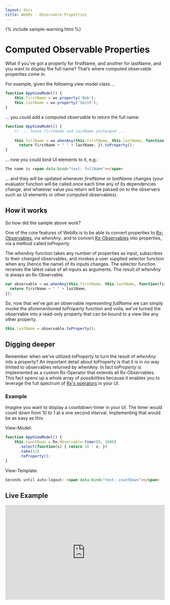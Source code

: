 ```yaml
---
layout: docs
title: WebRx - Observable Properties
---
```

{% include sample-warning.html %}
# Computed Observable Properties

What if you’ve got a property for firstName, and another for lastName, and you want to display the full name? That’s where computed observable properties come in. 

For example, given the following view model class ...

```javascript
function AppViewModel() {
    this.firstName = wx.property('Bob');
    this.lastName = wx.property('Smith');
}
```

… you could add a computed observable to return the full name:

```javascript
function AppViewModel() {
    // ... leave firstName and lastName unchanged ...
 
    this.fullName = wx.whenAny(this.firstName, this.lastName, function(firstName, lastName) { 
      return firstName + " " + lastName; }).toProperty();
}
```

... now you could bind UI elements to it, e.g.:

```html
The name is <span data-bind="text: fullName"></span>
```

… and they will be updated whenever *firstName* or *lastName* changes (your evaluator function will be called once each time any of its dependencies change, and whatever value you return will be passed on to the observers such as UI elements or other computed observables).

## How it works

So how did the sample above work?

One of the core features of WebRx is to be able to convert properties to [Rx-Observables](https://github.com/Reactive-Extensions/RxJS/blob/master/doc/api/core/observable.md), via *whenAny*, and to convert [Rx-Observables](https://github.com/Reactive-Extensions/RxJS/blob/master/doc/api/core/observable.md) into properties, via a method called *toProperty*. 

The *whenAny* function takes any number of properties as input, subscribes to their *changed* observables, and invokes a user supplied selector function when any (hence the name) of its inputs changes. The selector function receives the latest value of all inputs as arguments. The result of *whenAny* is always an Rx Observable.

```javascript
var observable = wx.whenAny(this.firstName, this.lastName, function(firstName, lastName) { 
  return firstName + " " + lastName; 
});
```

So, now that we've got an observable representing *fullName* we can simply invoke the aforementioned *toProperty* function and voila, we've turned the observable into a read-only property that can be bound to a view like any other property.

```javascript
this.lastName = observable.toProperty();
```

## Digging deeper

Remember when we've utilized *toProperty* to turn the result of *whenAny* into a property? An important detail about toProperty is that it is in no way limited to observables returned by whenAny. In fact *toProperty* is implemented as a custom Rx-Operator that extends all Rx-Observables. This fact opens up a whole array of possibilities because it enables you to leverage the full spectrum of [Rx's operators](https://github.com/Reactive-Extensions/RxJS/blob/master/doc/gettingstarted/which-instance.md) in your UI.
  

### Example

Imagine you want to display a countdown-timer in your UI. The timer would count down from 10 to 1 at a one second interval. Implementing that would be as easy as this:

View-Model:

```javascript
function AppViewModel() {
    this.countDown = Rx.Observable.timer(0, 1000)
      .select(function(x) { return 10 - x; })
      .take(11)
      .toProperty();
}
```

View-Template:

```html
Seconds until auto-logout: <span data-bind="text: countDown"></span>
```

## Live Example

<iframe class="hidden-xs" width="100%" height="300" src="http://jsfiddle.net/oliverw/1nwsased/embedded/" allowfullscreen="allowfullscreen" frameborder="0"></iframe>